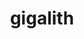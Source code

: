 ---
id: 526
title: gigalith
types: [rock]
image: https://raw.githubusercontent.com/PokeAPI/sprites/master/sprites/pokemon/526.png
---
